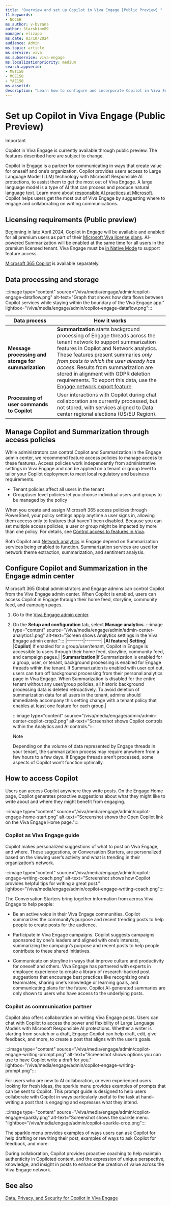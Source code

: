 ```yaml
---
title: "Overview and set up Copilot in Viva Engage [Public Preview] "
f1.keywords:
- NOCSH
ms.author: v-bvrana
author: Starshine89
manager: elizapo
ms.date: 03/10/2024
audience: Admin
ms.topic: article
ms.service: viva
ms.subservice: viva-engage
ms.localizationpriority: medium
search.appverid:
- MET150
- MOE150
- YAE150
ms.assetid: 
description: "Learn how to configure and incorporate Copilot in Viva Engage [Public Preview] into your organization"
---
```


# Set up Copilot in Viva Engage (Public Preview) 

>[!IMPORTANT]
>Copilot in Viva Engage is currently available through public preview. The features described here are subject to change.

Copilot in Engage is a partner for communicating in ways that create value for oneself and one’s organization. Copilot provides users access to Large Language Model (LLM) technology with Microsoft Responsible AI protections, to assist them to get the most out of Viva Engage. A large language model is a type of AI that can process and produce natural language text. Learn more about [responsible AI practices at Microsoft](https://www.microsoft.com/ai/responsible-ai). Copilot helps users get the most out of Viva Engage by suggesting where to engage and collaborating on writing communications.

## Licensing requirements (Public preview)

Beginning in late April 2024, Copilot in Engage will be available and enabled for all premium users as part of their [Microsoft Viva license plans](/microsoft-viva/pricing). AI-powered Summarization will be enabled at the same time for all users in the premium licensed tenant. Viva Engage must be [in Native Mode](overview-native-mode.md) to support feature access.

[Microsoft 365 Copilot](/microsoft-365-copilot/microsoft-365-copilot-setup) is available separately.

## Data processing and storage

:::image type="content" source="/viva/media/engage/admin/copilot-engage-dataflow.png" alt-text="Graph that shows how data flows between Copilot services while staying within the boundary of the Viva Engage app." lightbox="/viva/media/engage/admin/copilot-engage-dataflow.png":::

| Data process | How it works |
|---|---|
|**Message processing and storage for summarization**| **Summarization** starts background processing of Engage threads across the tenant network to support summarization features in Copilot and Network analytics. These features present summaries *only from posts to which the user already has access*. Results from summarization are stored in alignment with GDPR deletion requirements. To export this data, use the [Engage network export feature](/Viva/engage/eac-as-manage-data#export-tenant-data-by-date-range). | 
|**Processing of user commands to Copilot**|User interactions with Copilot during chat collaboration are currently processed, but not stored, with services aligned to Data center regional elections (US/EU Region).|

## Manage Copilot and Summarization through access policies

While administrators can control Copilot and Summarization in the Engage admin center, we recommend feature access policies to manage access to these features. Access policies work independently from administrative settings in Viva Engage and can be applied on a tenant or group level to tailor your Copilot deployment to meet local regulatory and business requirements.

- Tenant policies affect all users in the tenant
- Group/user level policies let you choose individual users and groups to be managed by the policy

When you create and assign Microsoft 365 access policies through PowerShell, your policy settings apply anytime a user signs in, allowing them access only to features that haven't been disabled. Because you can set multiple access policies, a user or group might be impacted by more than one policy. For details, see [Control access to features in Viva](/viva/feature-access-management).

Both Copilot and [Network analytics](/viva/engage/analytics#network-analytics) in Engage depend on Summarization services being enabled to function. Summarization services are used for network theme extraction, summarization, and sentiment analysis.

## Configure Copilot and Summarization in the Engage admin center

Microsoft 365 Global administrators and Engage admins can control Copilot from the Viva Engage admin center. When Copilot is enabled, users can access Copilot in Engage through their home feed, storyline, community feed, and campaign pages.  

1.	Go to the [Viva Engage admin center](/Viva/engage/eac-as-access-eac).
1.	On the **Setup and configuration** tab, select **Manage analytics**.
    :::image type="content" source="/viva/media/engage/admin/admin-center-analytics1.png" alt-text="Screen shows Analytics settings in the Viva Engage admin center.":::
    |--------|--------|
    |**AI feature**| **Setting**|
    |**Copilot**| If enabled for a group/user/tenant, Copilot in Engage is accessible to users through their home feed, storyline, community feed, and campaign pages.|
    |**Summarization**|If Summarization is enabled for a group, user, or tenant, background processing is enabled for Engage threads within the tenant. If Summarization is enabled with user opt out, users can turn off background processing from their personal analytics page in Viva Engage. When Summarization is disabled for the entire tenant without any user/group policies, all historic background processing data is deleted retroactively. To avoid deletion of summarization data for all users in the tenant, admins should immediately accompany this setting change with a tenant policy that enables at least one feature for each group.|
    
    :::image type="content" source="/viva/media/engage/admin/admin-center-copilot-crop2.png" alt-text="Screenshot shows Copilot controls within the Analytics and AI controls.":::

    >[!NOTE] 
    >Depending on the volume of data represented by Engage threads in your tenant, the summarization process may require anywhere from a few hours to a few days. If Engage threads aren’t processed, some aspects of Copilot won’t function optimally.

## How to access Copilot

Users can access Copilot anywhere they write posts. On the Engage Home page, Copilot generates proactive suggestions about what they might like to write about and where they might benefit from engaging.

:::image type="content" source="/viva/media/engage/admin/copilot-engage-home-start.png" alt-text="Screenshot shows the Open Copilot link on the Viva Engage Home page.":::

### Copilot as Viva Engage guide

Copilot makes personalized suggestions of what to post on Viva Engage, and where. These suggestions, or Conversation Starters, are personalized based on the viewing user’s activity and what is trending in their organization’s network.

:::image type="content" source="/viva/media/engage/admin/copilot-engage-writing-coach.png" alt-text="Screenshot shows how Copilot provides helpful tips for writing a great post." lightbox="/viva/media/engage/admin/copilot-engage-writing-coach.png":::

The Conversation Starters bring together information from across Viva Engage to help people:

- Be an active voice in their Viva Engage communities. Copilot summarizes the community’s purpose and recent trending posts to help people to create posts for the audience.

- Participate in Viva Engage campaigns. Copilot suggests campaigns sponsored by one's leaders and aligned with one’s interests, summarizing the campaign’s purpose and recent posts to help people contribute to these shared initiatives.

- Communicate on storyline in ways that improve culture and productivity for oneself and others. Viva Engage has partnered with experts in employee experience to create a library of research-backed post suggestions that encourage best practices like recognizing one’s teammates, sharing one's knowledge or learning goals, and communicating plans for the future.
Copilot AI-generated summaries are only shown to users who have access to the underlying posts.

### Copilot as communication partner

Copilot also offers collaboration on writing Viva Engage posts. Users can chat with Copilot to access the power and flexibility of Large Language Models with Microsoft Responsible AI protections. Whether a writer is starting from scratch or a draft, Engage Copilot can help draft, edit, give feedback, and more, to create a post that aligns with the user’s goals.

:::image type="content" source="/viva/media/engage/admin/copilot-engage-writing-prompt.png" alt-text="Screenshot shows options you can use to have Copilot write a draft for you." lightbox="/viva/media/engage/admin/copilot-engage-writing-prompt.png":::

For users who are new to AI collaboration, or even experienced users looking for fresh ideas, the sparkle menu provides examples of prompts that can be sent to Copilot. This prompt guide is designed to help users collaborate with Copilot in ways particularly useful to the task at hand–writing a post that is engaging and expresses what they intend.

:::image type="content" source="/viva/media/engage/admin/copilot-engage-sparkly.png" alt-text="Screenshot shows the sparkle menu. "lightbox="/viva/media/engage/admin/copilot-sparkle-crop.png":::

The sparkle menu provides examples of ways users can ask Copilot for help drafting or rewriting their post, examples of ways to ask Copilot for feedback, and more.

During collaboration, Copilot provides proactive coaching to help maintain authenticity in Copiloted content, and the expression of unique perspective, knowledge, and insight in posts to enhance the creation of value across the Viva Engage network.

## See also

[Data, Privacy, and Security for Copilot in Viva Engage](/Viva/engage/manage-security-and-compliance/data-privacy-security-copilot-engage)
